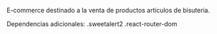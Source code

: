 E-commerce destinado a la venta de productos articulos de bisuteria.

Dependencias adicionales: .sweetalert2 .react-router-dom

